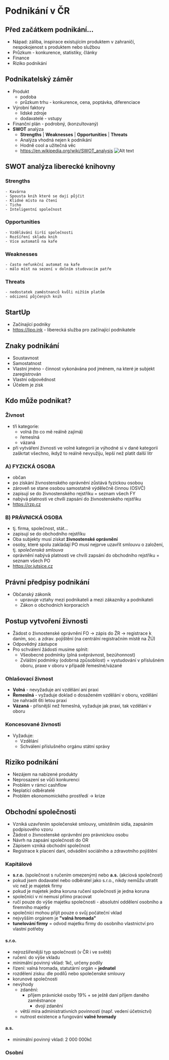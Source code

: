 # Podnikání v ČR

## Před začátkem podnikání...

- Nápad: záliba, inspirace existujícím produktem v zahraničí, nespokojenost s produktem nebo službou
- Průzkum - konkurence, statistiky, články
- Finance
- Riziko podnikání

## Podnikatelský záměr

- Produkt
  - podoba
  - průzkum trhu - konkurence, cena, poptávka, diferenciace
- Výrobní faktory
  - lidské zdroje
  - dodavatelé - vstupy
- Finanční plán - podrobný, (konzultovaný)
- **SWOT** analýza
  - **Strengths** | **Weaknesses** | **Opportunities** | **Threats**
  - Analýza vhodná nejen k podnikání
  - Hodně cool a užitečná věc
  - https://en.wikipedia.org/wiki/SWOT_analysis
    ![Alt text](images/SWOT_en.svg.png)

## SWOT analýza liberecké knihovny

### Strengths

    - Kavárna
    - Spousta knih které se dají půjčit
    - Klidné místo na čtení
    - Ticho
    - Inteligentní společnost

### Opportunities

    - Vzdělávání širší společnosti
    - Rozšíření skladu knih
    - Více automatů na kafe

### Weaknesses

    - často nefunkční automat na kafe
    - málo míst na sezení v dolním studovacím patře

### Threats

    - nedostatek zaměstnanců kvůli nižším platům
    - odcizení půjčených knih

## StartUp

- Začínající podniky
- https://lipo.ink - liberecká služba pro začínající podnikatele

## Znaky podnikání

- Soustavnost
- Samostatnost
- Vlastní jméno - činnost vykonávána pod jménem, na které je subjekt zaregistrován
- Vlastní odpovědnost
- Účelem je zisk

## Kdo může podnikat?

### Živnost

- tři kategorie:
  - volná (to co mě reálně zajímá)
  - řemeslná
  - vázaná
- při vytváření živnosti ve volné kategorii je výhodné si v dané kategorii zaškrtat všechno, ikdyž to reálně nevyužiju, lepší než platit další litr

### A) FYZICKÁ OSOBA

- občan
- po získání živnostenského oprávnění zůstává fyzickou osobou
- zároveň se stane osobou samostatně výdělečně činnou (OSVČ)
- zapisují se do živnostenského rejstříku = seznam všech FY
- nabývá platnosti ve chvíli zapsání do živnostenského rejstříku
- https://rzp.cz

### B) PRÁVNICKÁ OSOBA

- tj. firma, společnost, stát...
- zapisují se do obchodního rejstříku
- Oba subjekty musí získat **živnostenské oprávnění**
- osoby, které spolu zakládají PO musí nejprve uzavřít smlouvu o založení, tj. _společenská smlouva_
- oprávnění nabývá platnosti ve chvíli zapsání do obchodního rejstříku = seznam všech PO
- https://or.jutsice.cz

## Právní předpisy podnikání

- Občanský zákoník
  - upravuje vztahy mezi podnikateli a mezi zákazníky a podnikateli
  - Zákon o obchodních korporacích

## Postup vytvoření živnosti

- Žádost o živnostenské oprávnění FO -> zápis do ŽR -> registrace k daním, soc. a zdrav. pojištění (na centrální registračním místě na ŽÚ)
- Odpovědný zástupce
- Pro schválení žádosti musíme splnit:
  - Všeobecné podmínky (plná svéprávnost, bezúhonnost)
  - Zvláštní podmínky (odobrná způsobilost) = vystudování v příslušném oboru, praxe v oboru v případě řemeslné/vázané

### Ohlašovací živnost

- **Volná** - nevyžaduje ani vzdělání ani praxi
- **Řemeslná** - vyžaduje doklad o dosaženém vzdělání v oboru, vzdělání lze nahradit 6ti letou praxí
- **Vázaná** - přísnější než řemeslná, vyžaduje jak praxi, tak vzdělání v oboru

### Koncesované živnosti

- Vyžaduje:
  - Vzdělání
  - Schválení příslušného orgánu státní správy

## Riziko podnikání

- Nezájem na nabízené produkty
- Neprosazení se vůči konkurenci
- Problém v rámci cashflow
- Neplatící odběratelé
- Problém ekonomomického prostředí -> krize

## Obchodní společnosti

- Vzniká uzavřením společenské smlouvy, umístěním sídla, zapsáním podpisového vzoru
- Žádost o živnostenské oprávnění pro právnickou osobu
- Návrh na zapsání společnosti do OR
- Zápisem vzniká obchodní společnost
- Registrace k placení daní, odvádění sociálního a zdravotního pojištění

### Kapitálové

- **s.r.o.** (společnost s ručením omezeným) nebo **a.s.** (akciová společnost)
- pokud jsem dodavatel nebo odběratel jako s.r.o., nikdy nemůžu utratit víc než je majetek firmy
- pokud je majetek jedna koruna ručení společnosti je jedna koruna
- společníci v ní nemusí přímo pracovat
- ručí pouze do výše majetku společnosti - absolutní oddělení osobního a firemního majetky
- společníci mohou přijít pouze o svůj počáteční vklad
- nejvyšším orgánem je **"valná hromada"**
- **tunelování firmy** = odvod majetku firmy do osobního vlastnictví pro vlastní potřeby

#### s.r.o.

- nejrozšířenější typ společnosti (v ČR i ve světě)
- ručení: do výše vkladu
- minimální povinný vklad: 1kč, určeny podíly
- řízení: valná hromada, statutární orgán = **jednatel**
- rozdělení zisku: dle podílů nebo společenské smlouvy
- korunové společnosti
- nevýhody
  - zdanění:
    - příjem právnické osoby 19% + se ještě daní příjem daného zaměstnance
      - dvojí zdanění
  - větší míra administrativních povinností (např. vedení účetnictví)
  - nutnost existence a fungování **valné hromady**

#### a.s.

- minimální povinný vklad: 2 000 000kč

### Osobní
